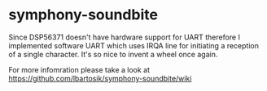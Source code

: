 # symphony-soundbite

Since DSP56371 doesn't have hardware support for UART therefore I implemented software UART which uses IRQA line for initiating 
a reception of a single character. It's so nice to invent a wheel once again.

For more infomration please take a look at https://github.com/lbartosik/symphony-soundbite/wiki
